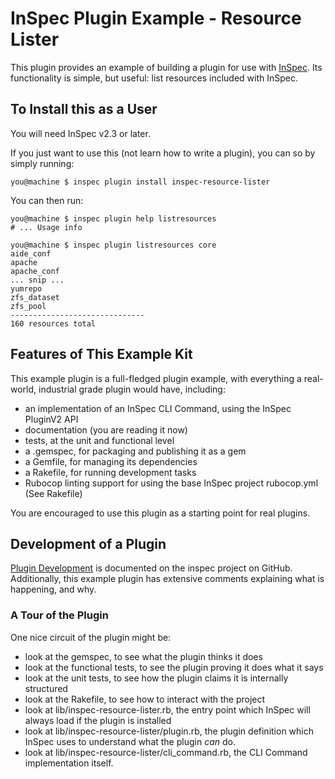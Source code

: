 # InSpec Plugin Example - Resource Lister

This plugin provides an example of building a plugin for use with [InSpec](https://inspec.io). Its functionality is simple, but useful: list resources included with InSpec.

## To Install this as a User

You will need InSpec v2.3 or later.

If you just want to use this (not learn how to write a plugin), you can so by simply running:

```
you@machine $ inspec plugin install inspec-resource-lister
```

You can then run:

```
you@machine $ inspec plugin help listresources
# ... Usage info

you@machine $ inspec plugin listresources core
aide_conf
apache
apache_conf
... snip ...
yumrepo
zfs_dataset
zfs_pool
------------------------------
160 resources total
```

## Features of This Example Kit

This example plugin is a full-fledged plugin example, with everything a real-world, industrial grade plugin would have, including:

* an implementation of an InSpec CLI Command, using the InSpec PluginV2 API
* documentation (you are reading it now)
* tests, at the unit and functional level
* a .gemspec, for packaging and publishing it as a gem
* a Gemfile, for managing its dependencies
* a Rakefile, for running development tasks
* Rubocop linting support for using the base InSpec project rubocop.yml (See Rakefile)

You are encouraged to use this plugin as a starting point for real plugins.

## Development of a Plugin

[Plugin Development](https://github.com/inspec/inspec/blob/master/docs/dev/plugins.md) is documented on the inspec project on GitHub.  Additionally, this example
plugin has extensive comments explaining what is happening, and why.

### A Tour of the Plugin

One nice circuit of the plugin might be:
 * look at the gemspec, to see what the plugin thinks it does
 * look at the functional tests, to see the plugin proving it does what it says
 * look at the unit tests, to see how the plugin claims it is internally structured
 * look at the Rakefile, to see how to interact with the project
 * look at lib/inspec-resource-lister.rb, the entry point which InSpec will always load if the plugin is installed
 * look at lib/inspec-resource-lister/plugin.rb, the plugin definition which InSpec uses to understand what the plugin _can_ do.
 * look at lib/inspec-resource-lister/cli_command.rb, the CLI Command implementation itself.

